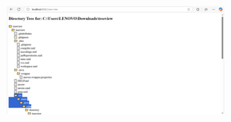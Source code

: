 ![TreeView](https://raw.githubusercontent.com/Subash770/DirectoryTreeViewer-Springboot-App/main/TreeViewer.png)
